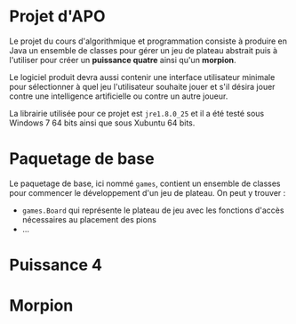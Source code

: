 Projet d'APO
============

Le projet du cours d'algorithmique et programmation consiste à produire en Java un
ensemble de classes pour gérer un jeu de plateau abstrait puis à l'utiliser pour
créer un __puissance quatre__ ainsi qu'un __morpion__.

Le logiciel produit devra aussi contenir une interface utilisateur minimale pour
sélectionner à quel jeu l'utilisateur souhaite jouer et s'il désira jouer contre
une intelligence artificielle ou contre un autre joueur.

La librairie utilisée pour ce projet est `jre1.8.0_25` et il a été testé sous
Windows 7 64 bits ainsi que sous Xubuntu 64 bits.

# Paquetage de base
Le paquetage de base, ici nommé `games`, contient un ensemble de classes pour commencer
le développement d'un jeu de plateau. On peut y trouver :

* `games.Board` qui représente le plateau de jeu avec les fonctions d'accès nécessaires
au placement des pions
* ...

# Puissance 4

# Morpion